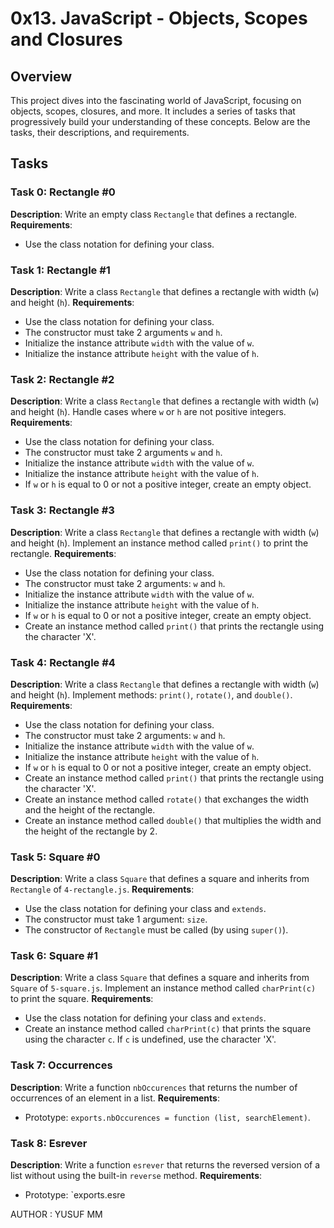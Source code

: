 # 0x13. JavaScript - Objects, Scopes and Closures

## Overview
This project dives into the fascinating world of JavaScript, focusing on objects, scopes, closures, and more. It includes a series of tasks that progressively build your understanding of these concepts. Below are the tasks, their descriptions, and requirements.

## Tasks

### Task 0: Rectangle #0
**Description**: Write an empty class `Rectangle` that defines a rectangle.
**Requirements**: 
- Use the class notation for defining your class.

### Task 1: Rectangle #1
**Description**: Write a class `Rectangle` that defines a rectangle with width (`w`) and height (`h`).
**Requirements**:
- Use the class notation for defining your class.
- The constructor must take 2 arguments `w` and `h`.
- Initialize the instance attribute `width` with the value of `w`.
- Initialize the instance attribute `height` with the value of `h`.

### Task 2: Rectangle #2
**Description**: Write a class `Rectangle` that defines a rectangle with width (`w`) and height (`h`). Handle cases where `w` or `h` are not positive integers.
**Requirements**:
- Use the class notation for defining your class.
- The constructor must take 2 arguments `w` and `h`.
- Initialize the instance attribute `width` with the value of `w`.
- Initialize the instance attribute `height` with the value of `h`.
- If `w` or `h` is equal to 0 or not a positive integer, create an empty object.

### Task 3: Rectangle #3
**Description**: Write a class `Rectangle` that defines a rectangle with width (`w`) and height (`h`). Implement an instance method called `print()` to print the rectangle.
**Requirements**:
- Use the class notation for defining your class.
- The constructor must take 2 arguments: `w` and `h`.
- Initialize the instance attribute `width` with the value of `w`.
- Initialize the instance attribute `height` with the value of `h`.
- If `w` or `h` is equal to 0 or not a positive integer, create an empty object.
- Create an instance method called `print()` that prints the rectangle using the character 'X'.

### Task 4: Rectangle #4
**Description**: Write a class `Rectangle` that defines a rectangle with width (`w`) and height (`h`). Implement methods: `print()`, `rotate()`, and `double()`.
**Requirements**:
- Use the class notation for defining your class.
- The constructor must take 2 arguments: `w` and `h`.
- Initialize the instance attribute `width` with the value of `w`.
- Initialize the instance attribute `height` with the value of `h`.
- If `w` or `h` is equal to 0 or not a positive integer, create an empty object.
- Create an instance method called `print()` that prints the rectangle using the character 'X'.
- Create an instance method called `rotate()` that exchanges the width and the height of the rectangle.
- Create an instance method called `double()` that multiplies the width and the height of the rectangle by 2.

### Task 5: Square #0
**Description**: Write a class `Square` that defines a square and inherits from `Rectangle` of `4-rectangle.js`.
**Requirements**:
- Use the class notation for defining your class and `extends`.
- The constructor must take 1 argument: `size`.
- The constructor of `Rectangle` must be called (by using `super()`).

### Task 6: Square #1
**Description**: Write a class `Square` that defines a square and inherits from `Square` of `5-square.js`. Implement an instance method called `charPrint(c)` to print the square.
**Requirements**:
- Use the class notation for defining your class and `extends`.
- Create an instance method called `charPrint(c)` that prints the square using the character `c`. If `c` is undefined, use the character 'X'.

### Task 7: Occurrences
**Description**: Write a function `nbOccurences` that returns the number of occurrences of an element in a list.
**Requirements**:
- Prototype: `exports.nbOccurences = function (list, searchElement)`.

### Task 8: Esrever
**Description**: Write a function `esrever` that returns the reversed version of a list without using the built-in `reverse` method.
**Requirements**:
- Prototype: `exports.esre


AUTHOR : YUSUF MM

